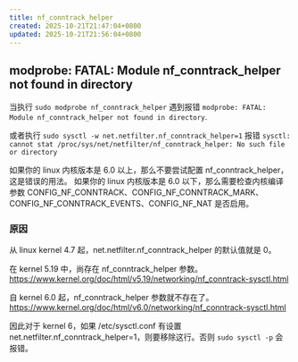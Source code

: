 ```yaml
---
title: nf_conntrack_helper
created: 2025-10-21T21:47:04+0800
updated: 2025-10-21T21:56:04+0800
---
```


## modprobe: FATAL: Module nf_conntrack_helper not found in directory

当执行 `sudo modprobe nf_conntrack_helper` 遇到报错 `modprobe: FATAL: Module nf_conntrack_helper not found in directory`.

或者执行 `sudo sysctl -w net.netfilter.nf_conntrack_helper=1` 报错 `sysctl: cannot stat /proc/sys/net/netfilter/nf_conntrack_helper: No such file or directory`

如果你的 linux 内核版本是 6.0 以上，那么不要尝试配置 nf_conntrack_helper，这是错误的用法。
如果你的 linux 内核版本是 6.0 以下，那么需要检查内核编译参数 CONFIG_NF_CONNTRACK、CONFIG_NF_CONNTRACK_MARK、CONFIG_NF_CONNTRACK_EVENTS、CONFIG_NF_NAT 是否启用。

### 原因

从 linux kernel 4.7 起，net.netfilter.nf_conntrack_helper 的默认值就是 0。

在 kernel 5.19 中，尚存在 nf_conntrack_helper 参数。 https://www.kernel.org/doc/html/v5.19/networking/nf_conntrack-sysctl.html

自 kernel 6.0 起，nf_conntrack_helper 参数就不存在了。 https://www.kernel.org/doc/html/v6.0/networking/nf_conntrack-sysctl.html

因此对于 kernel 6，如果 /etc/sysctl.conf 有设置 net.netfilter.nf_conntrack_helper=1，则要移除这行。否则 `sudo sysctl -p` 会报错。
